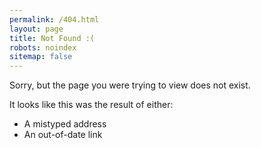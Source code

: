 ```yaml
---
permalink: /404.html
layout: page
title: Not Found :(
robots: noindex
sitemap: false
---
```


<style>
  #goog-fixurl ul { list-style: none; padding: 0; margin: 0; }
  #goog-fixurl form { margin: 0; }
  #goog-wm-qt, #goog-wm-sb { border: 1px solid #bbb; font-size: 16px; line-height: normal; vertical-align: top; color: #444; border-radius: 2px; }
  #goog-wm-qt { width: 220px; padding: 5px; margin: 5px 10px 0 0; box-shadow: inset 0 1px 1px #ccc; }
  #goog-wm-sb { display: inline-block; height: 32px; padding: 0 10px; margin: 5px 0 0; white-space: nowrap; cursor: pointer; background-color: #f5f5f5; background-image: -webkit-linear-gradient(rgba(255,255,255,0), #f1f1f1); background-image: -moz-linear-gradient(rgba(255,255,255,0), #f1f1f1); background-image: -ms-linear-gradient(rgba(255,255,255,0), #f1f1f1); background-image: -o-linear-gradient(rgba(255,255,255,0), #f1f1f1); -webkit-appearance: none; -moz-appearance: none; appearance: none; *overflow: visible; *display: inline; *zoom: 1; }
  #goog-wm-sb:hover, #goog-wm-sb:focus { border-color: #aaa; box-shadow: 0 1px 1px rgba(0, 0, 0, 0.1); background-color: #f8f8f8; }
  #goog-wm-qt:focus, #goog-wm-sb:focus { border-color: #105cb6; outline: 0; color: #b5e853; }
  input::-moz-focus-inner { padding: 0; border: 0; }
  li.search-goog:before { content: ""; margin-left: 0; margin-right: 0; }
</style>

Sorry, but the page you were trying to view does not exist.

It looks like this was the result of either:

* A mistyped address
* An out-of-date link

<script>
  var GOOG_FIXURL_LANG = (navigator.language || '').slice(0,2),GOOG_FIXURL_SITE = location.host;
</script>
<script src="http://linkhelp.clients.google.com/tbproxy/lh/wm/fixurl.js"></script>
<script>
  window.is404 = true;
  document.getElementById('goog-wm-qt').title = 'Search';
</script>
